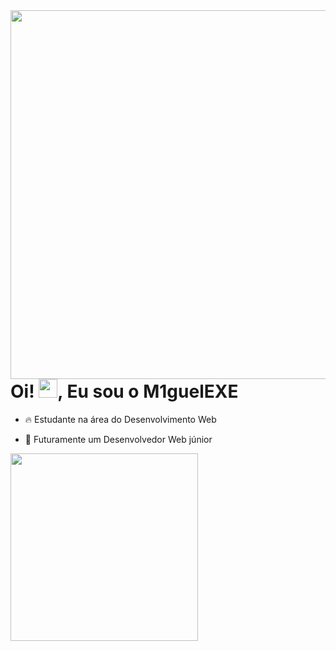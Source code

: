 <img align="right" height="590em" src="https://raw.githubusercontent.com/gist/M1guelEXE/18ca0b8bac2a5df81aac78e1d4169701/raw/9501330f787585d5407b511c04771a5c916b2781/githubcard.svg"/>
<h1 align="left">Oi! <img src="https://raw.githubusercontent.com/kaueMarques/kaueMarques/master/hi.gif" height="30px">, Eu sou o M1guelEXE</h1>

- 🔥 Estudante na área do Desenvolvimento Web

- 🔭 Futuramente um Desenvolvedor Web júnior

<img align="left" height="300em" src=/>

